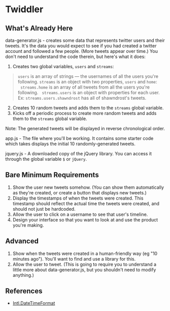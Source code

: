 # Twiddler

## What's Already Here

data-generator.js - creates some data that represents twitter users and their tweets. It's the data you would expect to see if you had created a twitter account and followed a few people. (More tweets appear over time.) You don't need to understand the code therein, but here's what it does:

1. Creates two global variables, `users` and `streams`:

> `users` is an array of strings — the usernames of all the users you're following.
> `streams` is an object with two properties, `users` and `home`:
> &nbsp;&nbsp;`streams.home` is an array of all tweets from all the users you're following.
> &nbsp;&nbsp;`streams.users` is an object with properties for each user. Ex: `streams.users.shawndrost` has all of shawndrost's tweets.

2. Creates 10 random tweets and adds them to the `streams` global variable.
3. Kicks off a periodic process to create more random tweets and adds them to the `streams` global variable.

Note: The generated tweets will be displayed in reverse chronological order.

app.js - The file where you'll be working. It contains some starter code which takes displays the initial 10 randomly-generated tweets.

jquery.js - A downloaded copy of the jQuery library. You can access it through the global variable `$` or `jQuery`.

## Bare Minimum Requirements

1. Show the user new tweets somehow. (You can show them automatically as they're created, or create a button that displays new tweets.)
1. Display the timestamps of when the tweets were created. This timestamp should reflect the actual time the tweets were created, and should not just be hardcoded.
1. Allow the user to click on a username to see that user's timeline.
1. Design your interface so that you want to look at and use the product you're making.

## Advanced

1. Show when the tweets were created in a human-friendly way (eg "10 minutes ago"). You'll want to find and use a library for this.
1. Allow the user to tweet. (This is going to require you to understand a little more about data-generator.js, but you shouldn't need to modify anything.)

## References

- [Intl.DateTimeFormat](https://developer.mozilla.org/en-US/docs/Web/JavaScript/Reference/Global_Objects/Intl/DateTimeFormat/DateTimeFormat)
